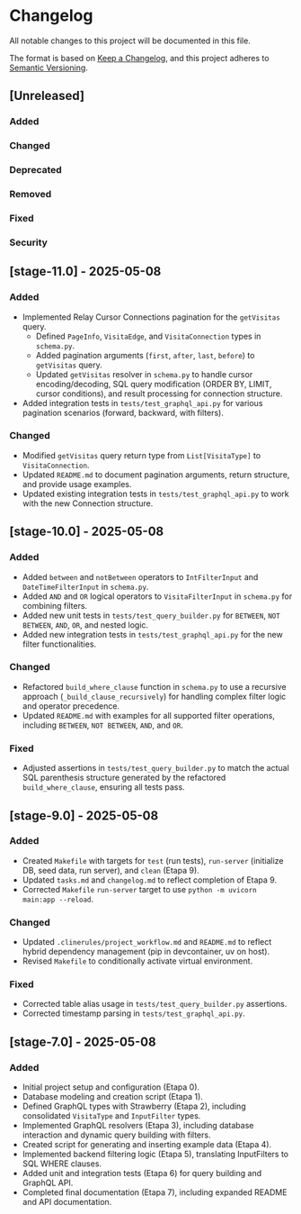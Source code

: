# Changelog

All notable changes to this project will be documented in this file.

The format is based on [Keep a Changelog](https://keepachangelog.com/en/1.0.0/),
and this project adheres to [Semantic Versioning](https://semver.org/spec/v2.0.0.html).

## [Unreleased]

### Added

### Changed

### Deprecated

### Removed

### Fixed

### Security

## [stage-11.0] - 2025-05-08

### Added
- Implemented Relay Cursor Connections pagination for the `getVisitas` query.
  - Defined `PageInfo`, `VisitaEdge`, and `VisitaConnection` types in `schema.py`.
  - Added pagination arguments (`first`, `after`, `last`, `before`) to `getVisitas` query.
  - Updated `getVisitas` resolver in `schema.py` to handle cursor encoding/decoding, SQL query modification (ORDER BY, LIMIT, cursor conditions), and result processing for connection structure.
- Added integration tests in `tests/test_graphql_api.py` for various pagination scenarios (forward, backward, with filters).

### Changed
- Modified `getVisitas` query return type from `List[VisitaType]` to `VisitaConnection`.
- Updated `README.md` to document pagination arguments, return structure, and provide usage examples.
- Updated existing integration tests in `tests/test_graphql_api.py` to work with the new Connection structure.

## [stage-10.0] - 2025-05-08

### Added
- Added `between` and `notBetween` operators to `IntFilterInput` and `DateTimeFilterInput` in `schema.py`.
- Added `AND` and `OR` logical operators to `VisitaFilterInput` in `schema.py` for combining filters.
- Added new unit tests in `tests/test_query_builder.py` for `BETWEEN`, `NOT BETWEEN`, `AND`, `OR`, and nested logic.
- Added new integration tests in `tests/test_graphql_api.py` for the new filter functionalities.

### Changed
- Refactored `build_where_clause` function in `schema.py` to use a recursive approach (`_build_clause_recursively`) for handling complex filter logic and operator precedence.
- Updated `README.md` with examples for all supported filter operations, including `BETWEEN`, `NOT BETWEEN`, `AND`, and `OR`.

### Fixed
- Adjusted assertions in `tests/test_query_builder.py` to match the actual SQL parenthesis structure generated by the refactored `build_where_clause`, ensuring all tests pass.

## [stage-9.0] - 2025-05-08

### Added
- Created `Makefile` with targets for `test` (run tests), `run-server` (initialize DB, seed data, run server), and `clean` (Etapa 9).
- Updated `tasks.md` and `changelog.md` to reflect completion of Etapa 9.
- Corrected `Makefile` `run-server` target to use `python -m uvicorn main:app --reload`.

### Changed
- Updated `.clinerules/project_workflow.md` and `README.md` to reflect hybrid dependency management (pip in devcontainer, uv on host).
- Revised `Makefile` to conditionally activate virtual environment.

### Fixed
- Corrected table alias usage in `tests/test_query_builder.py` assertions.
- Corrected timestamp parsing in `tests/test_graphql_api.py`.

## [stage-7.0] - 2025-05-08

### Added
- Initial project setup and configuration (Etapa 0).
- Database modeling and creation script (Etapa 1).
- Defined GraphQL types with Strawberry (Etapa 2), including consolidated `VisitaType` and `InputFilter` types.
- Implemented GraphQL resolvers (Etapa 3), including database interaction and dynamic query building with filters.
- Created script for generating and inserting example data (Etapa 4).
- Implemented backend filtering logic (Etapa 5), translating InputFilters to SQL WHERE clauses.
- Added unit and integration tests (Etapa 6) for query building and GraphQL API.
- Completed final documentation (Etapa 7), including expanded README and API documentation.
